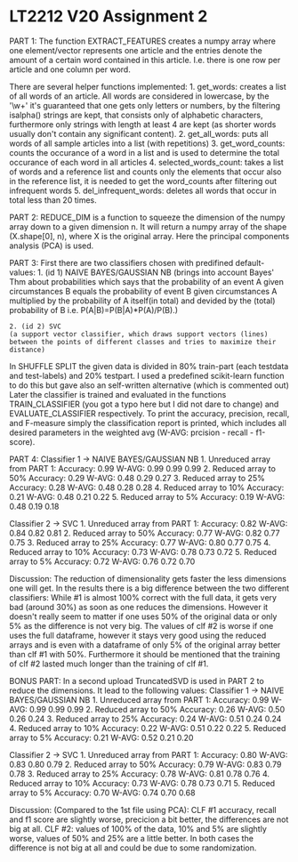 # LT2212 V20 Assignment 2

PART 1: 
The function EXTRACT_FEATURES creates a numpy array where one element/vector represents one article and the entries denote the amount of a certain word contained in this article. I.e. there is one row per article and one column per word.

There are several helper functions implemented: 
	1. get_words: creates a list of all words of an article. All words are considered in lowercase, by the '\w+' it's guaranteed that one gets only letters or numbers, by the filtering isalpha() strings are kept, that consists only of alphabetic characters, furthermore only strings with length at least 4 are kept (as shorter words usually don't contain any significant content).
	2. get_all_words: puts all words of all sample articles into a list (with repetitions)
	3. get_word_counts: counts the occurance of a word in a list and is used to determine the total occurance of each word in all articles
	4. selected_words_count: takes a list of words and a reference list and counts only the elements that occur also in the reference list, it is needed to get the word_counts after filtering out infrequent words
	5. del_infrequent_words: deletes all words that occur in total less than 20 times. 

PART 2:
REDUCE_DIM is a function to squeeze the dimension of the numpy array down to a given dimension n. It will return a numpy array of the shape (X.shape[0], n), where X is the original array. 
Here the principal components analysis (PCA) is used.

PART 3: 
First there are two classifiers chosen with predifined default-values: 
	1. (id 1) NAIVE BAYES/GAUSSIAN NB 
	(brings into account Bayes' Thm about probabilities which says that the probability of an event A given circumstances B equals the probability of event B given circumstances A multiplied by the probability of A itself(in total) and devided by the (total) probability of B i.e. P(A|B)=P(B|A)*P(A)/P(B).)	
	
	2. (id 2) SVC 
	(a support vector classifier, which draws support vectors (lines) between the points of different classes and tries to maximize their distance)

In SHUFFLE SPLIT the given data is divided in 80% train-part (each testdata and test-labels) and 20% testpart. I used a predefined scikit-learn function to do this but gave also an self-written alternative (which is commented out)
Later the classifier is trained and evaluated in the functions TRAIN_CLASSIFIER (you got a typo here but I did not dare to change) and EVALUATE_CLASSIFIER respectively. To print the accuracy, precision, recall, and F-measure simply the classification report is printed, which includes all desired parameters in the weighted avg (W-AVG: prcision - recall - f1-score). 

PART 4: 
Classifier 1 -> NAIVE BAYES/GAUSSIAN NB
	1. Unreduced array from PART 1:
		Accuracy: 0.99		W-AVG: 0.99 0.99 0.99
	2. Reduced array to 50%
		Accuracy: 0.29		W-AVG: 0.48 0.29 0.27
	3. Reduced array to 25%
		Accuracy: 0.28		W-AVG: 0.48 0.28 0.28
	4. Reduced array to 10%
		Accuracy: 0.21		W-AVG: 0.48 0.21 0.22
	5. Reduced array to 5%
		Accuracy: 0.19		W-AVG: 0.48 0.19 0.18

Classifier 2 -> SVC
	1. Unreduced array from PART 1:
		Accuracy: 0.82		W-AVG: 0.84 0.82 0.81
	2. Reduced array to 50%
		Accuracy: 0.77		W-AVG: 0.82 0.77 0.75
	3. Reduced array to 25%
		Accuracy: 0.77		W-AVG: 0.80 0.77 0.75
	4. Reduced array to 10%
		Accuracy: 0.73		W-AVG: 0.78 0.73 0.72
	5. Reduced array to 5%
		Accuracy: 0.72		W-AVG: 0.76 0.72 0.70

Discussion: The reduction of dimensionality gets faster the less dimensions one will get. In the results there is a big difference between the two different classifiers: While #1 is almost 100% correct with the full data, it gets very bad (around 30%) as soon as one reduces the dimensions. However it doesn't really seem to matter if one uses 50% of the original data or only 5% as the difference is not very big. 
The values of clf #2 is worse if one uses the full dataframe, however it stays very good using the reduced arrays and is even with a dataframe of only 5% of the original array better than clf #1 with 50%. 
Furthermore it should be mentioned that the training of clf #2 lasted much longer than the training of clf #1. 
		


BONUS PART: 
In a second upload TruncatedSVD is used in PART 2 to reduce the dimensions. It lead to the following values:
Classifier 1 -> NAIVE BAYES/GAUSSIAN NB
	1. Unreduced array from PART 1:
		Accuracy: 0.99		W-AVG: 0.99 0.99 0.99
	2. Reduced array to 50%
		Accuracy: 0.26		W-AVG: 0.50 0.26 0.24
	3. Reduced array to 25%
		Accuracy: 0.24		W-AVG: 0.51 0.24 0.24
	4. Reduced array to 10%
		Accuracy: 0.22		W-AVG: 0.51 0.22 0.22
	5. Reduced array to 5%
		Accuracy: 0.21 		W-AVG: 0.52 0.21 0.20

Classifier 2 -> SVC
	1. Unreduced array from PART 1:
		Accuracy: 0.80		W-AVG: 0.83 0.80 0.79
	2. Reduced array to 50%
		Accuracy: 0.79		W-AVG: 0.83 0.79 0.78
	3. Reduced array to 25%
		Accuracy: 0.78		W-AVG: 0.81 0.78 0.76
	4. Reduced array to 10%
		Accuracy: 0.73		W-AVG: 0.78 0.73 0.71
	5. Reduced array to 5%
		Accuracy: 0.70		W-AVG: 0.74 0.70 0.68

Discussion: (Compared to the 1st file using PCA):
CLF #1 accuracy, recall and f1 score are slightly worse, precicion a bit better, the differences are not big at all. 
CLF #2: values of 100% of the data, 10% and 5% are slightly worse, values of 50% and 25% are a little better.
In both cases the difference is not big at all and could be due to some randomization. 
		
		
